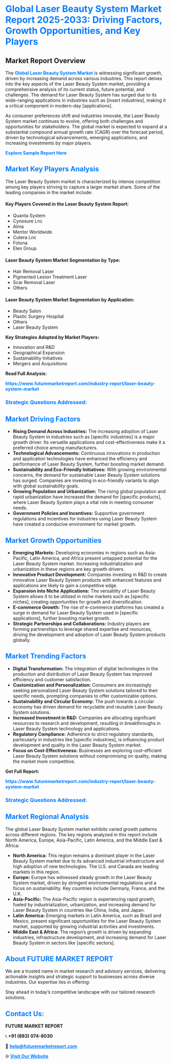 <h1 style="color: #007BFF;">Global Laser Beauty System Market Report 2025-2033: Driving Factors, Growth Opportunities, and Key Players</h1>

<section id="overview">
<h2>Market Report Overview</h2>
<p>The <a href="https://www.futuremarketreport.com/industry-report/laser-beauty-system-market" style="color: #007BFF; text-decoration: none;"><strong>Global Laser Beauty System Market</strong></a> is witnessing significant growth, driven by increasing demand across various industries. This report delves into the key aspects of the Laser Beauty System market, providing a comprehensive analysis of its current status, future potential, and challenges. The demand for Laser Beauty System has surged due to its wide-ranging applications in industries such as [insert industries], making it a critical component in modern-day [applications].</p>
<p>As consumer preferences shift and industries innovate, the Laser Beauty System market continues to evolve, offering both challenges and opportunities for stakeholders. The global market is expected to expand at a substantial compound annual growth rate (CAGR) over the forecast period, driven by technological advancements, emerging applications, and increasing investments by major players.</p>
</section>

<section id="overview">
<p><a href="https://www.futuremarketreport.com/request-sample/reportId=112950" style="color: #007BFF; text-decoration: none;"><strong>Explore Sample Report Here</strong></a></p>
</section>

<section id="key-players">
<h2 style="color: #007BFF;">Market Key Players Analysis</h2>
<p>The Laser Beauty System market is characterized by intense competition among key players striving to capture a larger market share. Some of the leading companies in the market include:</p>
<h4>Key Players Covered in the Laser Beauty System Report:</h4>
<ul><li>Quanta System</li><li>Cynosure Lnc</li><li>Alma</li><li>Mentor Worldwide</li><li>Cutera Lnc</li><li>Fotona</li><li>Elen Group</li></ul>
<h4>Laser Beauty System Market Segmentation by Type:</h4>
<ul><li>Hair Removal Laser</li><li>Pigmented Lesion Treatment Laser</li><li>Scar Removal Laser</li><li>Others</li></ul>

<h4>Laser Beauty System Market Segmentation by Application:</h4>
<ul><li>Beauty Salon</li><li>Plastic Surgery Hospital</li><li>Others</li><li>Laser Beauty System</li></ul>
<p><strong>Key Strategies Adopted by Market Players:</strong></p>
<ul>
<li>Innovation and R&D</li>
<li>Geographical Expansion</li>
<li>Sustainability Initiatives</li>
<li>Mergers and Acquisitions</li>
</ul>
</section>

<section>
<p><strong>Read Full Analysis: </strong></p><a href="https://www.futuremarketreport.com/industry-report/laser-beauty-system-market" style="color: #007BFF; text-decoration: none;"><strong>https://www.futuremarketreport.com/industry-report/laser-beauty-system-market</strong></a>
<h3 style="color: #007BFF;">Strategic Questions Addressed:</h3>
</section>

<section id="driving-factors">
<h2 style="color: #007BFF;">Market Driving Factors</h2>
<ul>
<li><strong>Rising Demand Across Industries:</strong> The increasing adoption of Laser Beauty System in industries such as [specific industries] is a major growth driver. Its versatile applications and cost-effectiveness make it a preferred choice among manufacturers.</li>
<li><strong>Technological Advancements:</strong> Continuous innovations in production and application technologies have enhanced the efficiency and performance of Laser Beauty System, further boosting market demand.</li>
<li><strong>Sustainability and Eco-Friendly Initiatives:</strong> With growing environmental concerns, the demand for sustainable Laser Beauty System solutions has surged. Companies are investing in eco-friendly variants to align with global sustainability goals.</li>
<li><strong>Growing Population and Urbanization:</strong> The rising global population and rapid urbanization have increased the demand for [specific products], where Laser Beauty System plays a vital role in meeting consumer needs.</li>
<li><strong>Government Policies and Incentives:</strong> Supportive government regulations and incentives for industries using Laser Beauty System have created a conducive environment for market growth.</li>
</ul>
</section>

<section id="growth-opportunities">
<h2 style="color: #007BFF;">Market Growth Opportunities</h2>
<ul>
<li><strong>Emerging Markets:</strong> Developing economies in regions such as Asia-Pacific, Latin America, and Africa present untapped potential for the Laser Beauty System market. Increasing industrialization and urbanization in these regions are key growth drivers.</li>
<li><strong>Innovative Product Development:</strong> Companies investing in R&D to create innovative Laser Beauty System products with enhanced features and applications are likely to gain a competitive edge.</li>
<li><strong>Expansion into Niche Applications:</strong> The versatility of Laser Beauty System allows it to be utilized in niche markets such as [specific niches], creating opportunities for growth and diversification.</li>
<li><strong>E-commerce Growth:</strong> The rise of e-commerce platforms has created a surge in demand for Laser Beauty System used in [specific applications], further boosting market growth.</li>
<li><strong>Strategic Partnerships and Collaborations:</strong> Industry players are forming partnerships to leverage shared expertise and resources, driving the development and adoption of Laser Beauty System products globally.</li>
</ul>
</section>

<section id="trending-factors">
<h2 style="color: #007BFF;">Market Trending Factors</h2>
<ul>
<li><strong>Digital Transformation:</strong> The integration of digital technologies in the production and distribution of Laser Beauty System has improved efficiency and customer satisfaction.</li>
<li><strong>Customization and Personalization:</strong> Consumers are increasingly seeking personalized Laser Beauty System solutions tailored to their specific needs, prompting companies to offer customizable options.</li>
<li><strong>Sustainability and Circular Economy:</strong> The push towards a circular economy has driven demand for recyclable and reusable Laser Beauty System solutions.</li>
<li><strong>Increased Investment in R&D:</strong> Companies are allocating significant resources to research and development, resulting in breakthroughs in Laser Beauty System technology and applications.</li>
<li><strong>Regulatory Compliance:</strong> Adherence to strict regulatory standards, particularly in industries like [specific industries], is influencing product development and quality in the Laser Beauty System market.</li>
<li><strong>Focus on Cost-Effectiveness:</strong> Businesses are exploring cost-efficient Laser Beauty System solutions without compromising on quality, making the market more competitive.</li>
</ul>
</section>

<section>
<p><strong>Get Full Report: </strong></p><a href="https://www.futuremarketreport.com/industry-report/laser-beauty-system-market" style="color: #007BFF; text-decoration: none;"><strong>https://www.futuremarketreport.com/industry-report/laser-beauty-system-market</strong></a>
<h3 style="color: #007BFF;">Strategic Questions Addressed:</h3>
</section>


<section id="regional-analysis">
<h2 style="color: #007BFF;">Market Regional Analysis</h2>
<p>The global Laser Beauty System market exhibits varied growth patterns across different regions. The key regions analyzed in this report include North America, Europe, Asia-Pacific, Latin America, and the Middle East & Africa:</p>
<ul>
<li><strong>North America:</strong> This region remains a dominant player in the Laser Beauty System market due to its advanced industrial infrastructure and high adoption of new technologies. The U.S. and Canada are leading markets in this region.</li>
<li><strong>Europe:</strong> Europe has witnessed steady growth in the Laser Beauty System market, driven by stringent environmental regulations and a focus on sustainability. Key countries include Germany, France, and the U.K.</li>
<li><strong>Asia-Pacific:</strong> The Asia-Pacific region is experiencing rapid growth, fueled by industrialization, urbanization, and increasing demand for Laser Beauty System in countries like China, India, and Japan.</li>
<li><strong>Latin America:</strong> Emerging markets in Latin America, such as Brazil and Mexico, present significant opportunities for the Laser Beauty System market, supported by growing industrial activities and investments.</li>
<li><strong>Middle East & Africa:</strong> The region’s growth is driven by expanding industries, infrastructure development, and increasing demand for Laser Beauty System in sectors like [specific sectors].</li>
</ul>
</section>

<footer>
<h2 style="color: #007BFF;">About FUTURE MARKET REPORT</h2>
<p>We are a trusted name in market research and advisory services, delivering actionable insights and strategic support to businesses across diverse industries. Our expertise lies in offering:</p>

<p>Stay ahead in today’s competitive landscape with our tailored research solutions.</p>

<h2 style="color: #007BFF;">Contact Us:</h2>
<p><strong>FUTURE MARKET REPORT</strong></p>
<p>📞 <strong>+91 (883) 074-8030</strong></p>
<p>📧 <strong><a href="mailto:help@futuremarketreport.com" style="color: #007BFF;">help@futuremarketreport.com</a></strong></p>
<p>🌐 <strong><a href="https://www.futuremarketreport.com/" style="color: #007BFF;">Visit Our Website</a></strong></p>
</footer>